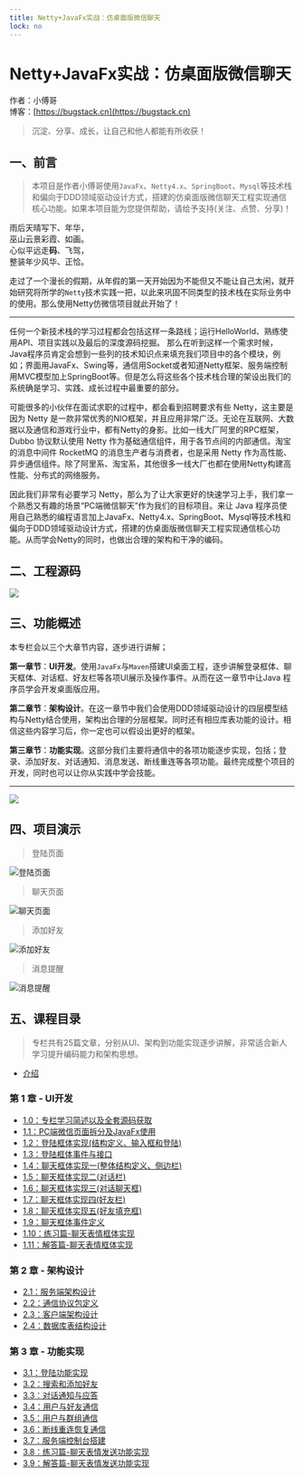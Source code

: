 ```yaml
---
title: Netty+JavaFx实战：仿桌面版微信聊天
lock: no
---
```


# Netty+JavaFx实战：仿桌面版微信聊天

作者：小傅哥
<br/>博客：[https://bugstack.cn](https://bugstack.cn)

>沉淀、分享、成长，让自己和他人都能有所收获！

## 一、前言

>本项目是作者小傅哥使用```JavaFx```、```Netty4.x```、```SpringBoot```、```Mysql```等技术栈和偏向于DDD领域驱动设计方式，搭建的仿桌面版微信聊天工程实现通信核心功能。如果本项目能为您提供帮助，请给予支持(关注、点赞、分享)！

雨后天晴写下、年华，<br/>
巫山云景彩霞、如画。<br/>
心似平远走**码**、飞驾，<br/>
整装年少风华、正恰。<br/>

走过了一个漫长的假期，从年假的第一天开始因为不能但又不能让自己太闲，就开始研究将所学的```Netty```技术实践一把，以此来巩固不同类型的技术栈在实际业务中的使用。那么使用Netty仿微信项目就此开始了！

---

任何一个新技术栈的学习过程都会包括这样一条路线；运行HelloWorld、熟练使用API、项目实践以及最后的深度源码挖掘。 那么在听到这样一个需求时候，Java程序员肯定会想到一些列的技术知识点来填充我们项目中的各个模块，例如；界面用JavaFx、Swing等，通信用Socket或者知道Netty框架、服务端控制用MVC模型加上SpringBoot等。但是怎么将这些各个技术栈合理的架设出我们的系统确是学习、实践、成长过程中最重要的部分。

可能很多的小伙伴在面试求职的过程中，都会看到招聘要求有些 Netty，这主要是因为 Netty 是一款非常优秀的NIO框架，并且应用非常广泛。无论在互联网、大数据以及通信和游戏行业中，都有Netty的身影。比如一线大厂阿里的RPC框架，Dubbo 协议默认使用 Netty 作为基础通信组件，用于各节点间的内部通信。淘宝的消息中间件 RocketMQ 的消息生产者与消费者，也是采用 Netty 作为高性能、异步通信组件。除了阿里系、淘宝系，其他很多一线大厂也都在使用Netty构建高性能、分布式的网络服务。

因此我们非常有必要学习 Netty，那么为了让大家更好的快速学习上手，我们拿一个熟悉又有趣的场景“PC端微信聊天”作为我们的目标项目。来让 Java 程序员使用自己熟悉的编程语言加上JavaFx、Netty4.x、SpringBoot、Mysql等技术栈和偏向于DDD领域驱动设计方式，搭建的仿桌面版微信聊天工程实现通信核心功能。从而学会Netty的同时，也做出合理的架构和干净的编码。

## 二、工程源码

![](https://bugstack.cn/assets/images/2020/project.jpg)

## 三、功能概述

本专栏会以三个大章节内容，逐步进行讲解；

**第一章节**：**UI开发**。使用```JavaFx```与```Maven```搭建UI桌面工程，逐步讲解登录框体、聊天框体、对话框、好友栏等各项UI展示及操作事件。从而在这一章节中让Java 程序员学会开发桌面版应用。

**第二章节**：**架构设计**。在这一章节中我们会使用DDD领域驱动设计的四层模型结构与Netty结合使用，架构出合理的分层框架。同时还有相应库表功能的设计。相信这些内容学习后，你一定也可以假设出更好的框架。

**第三章节**：**功能实现**。这部分我们主要将通信中的各项功能逐步实现，包括；登录、添加好友、对话通知、消息发送、断线重连等各项功能。最终完成整个项目的开发，同时也可以让你从实践中学会技能。

---

![](https://bugstack.cn/assets/images/2020/p-xmind.png)

## 四、项目演示

>登陆页面

![登陆页面](https://bugstack.cn/assets/images/2020/ui-00.png)

>聊天页面

![聊天页面](https://bugstack.cn/assets/images/2020/ui-01.png)

>添加好友

![添加好友](https://bugstack.cn/assets/images/2020/ui-02.png)

>消息提醒

![消息提醒](https://bugstack.cn/assets/images/2020/ui-05.png)

## 五、课程目录

>专栏共有25篇文章，分别从UI、架构到功能实现逐步讲解，非常适合新人学习提升编码能力和架构思想。

- [介绍](https://bugstack.cn/md/project/im/2020-03-04-%E3%80%8ANetty+JavaFx%E5%AE%9E%E6%88%98%EF%BC%9A%E4%BB%BF%E6%A1%8C%E9%9D%A2%E7%89%88%E5%BE%AE%E4%BF%A1%E8%81%8A%E5%A4%A9%E3%80%8B.html)

### 第 1 章 - UI开发

- [1.0：专栏学习简述以及全套源码获取](https://articles.zsxq.com/id_uwf9xgmjczg3.html)
- [1.1：PC端微信页面拆分及JavaFx使用](https://articles.zsxq.com/id_04g0ezlrsuje.html)
- [1.2：登陆框体实现(结构定义、输入框和登陆)](https://articles.zsxq.com/id_gcej963wpekw.html)
- [1.3：登陆框体事件与接口](https://articles.zsxq.com/id_qqmif86w3to9.html)
- [1.4：聊天框体实现一(整体结构定义、侧边栏)](https://articles.zsxq.com/id_kukdcskxwcn8.html)
- [1.5：聊天框体实现二(对话栏)](https://articles.zsxq.com/id_icw3l92iltpt.html)
- [1.6：聊天框体实现三(对话聊天框)](https://articles.zsxq.com/id_fqlh6f6pa51i.html)
- [1.7：聊天框体实现四(好友栏)](https://articles.zsxq.com/id_4vi0uuwzv14u.html)
- [1.8：聊天框体实现五(好友填充框)](https://articles.zsxq.com/id_pkourt0j7w9l.html)
- [1.9：聊天框体事件定义](https://articles.zsxq.com/id_1w4am6nkwkzc.html)
- [1.10：练习篇-聊天表情框体实现](https://articles.zsxq.com/id_1jvvnww8fc2h.html)
- [1.11：解答篇-聊天表情框体实现](https://articles.zsxq.com/id_eb4o1t23qi7q.html)

### 第 2 章 - 架构设计

- [2.1：服务端架构设计](https://articles.zsxq.com/id_fmp5eh7cfx2w.html)
- [2.2：通信协议包定义](https://articles.zsxq.com/id_1sl8li1xrij3.html)
- [2.3：客户端架构设计](https://articles.zsxq.com/id_gbiamsd8v6c6.html)
- [2.4：数据库表结构设计](https://articles.zsxq.com/id_gq1etef0nts9.html)

### 第 3 章 - 功能实现

- [3.1：登陆功能实现](https://articles.zsxq.com/id_otfw8knza2h8.html)
- [3.2：搜索和添加好友](https://articles.zsxq.com/id_n6wh4jv6txt3.html)
- [3.3：对话通知与应答](https://articles.zsxq.com/id_jemee2pemuvb.html)
- [3.4：用户与好友通信](https://articles.zsxq.com/id_0pfkqd4zdgsb.html)
- [3.5：用户与群组通信](https://articles.zsxq.com/id_zflvgz4w058g.html)
- [3.6：断线重连恢复通信](https://articles.zsxq.com/id_55l3f2bs3e2m.html)
- [3.7：服务端控制台搭建](https://articles.zsxq.com/id_7sjvtr8nwve9.html)
- [3.8：练习篇-聊天表情发送功能实现](https://articles.zsxq.com/id_70aqci5w1tds.html)
- [3.9：解答篇-聊天表情发送功能实现](https://articles.zsxq.com/id_03w39bdth2ax.html)